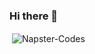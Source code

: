 ### Hi there 👋

<p>&nbsp;<img align="center" src="https://github-readme-stats.vercel.app/api?username=moinuddin9777&show_icons=true&locale=en" alt="Napster-Codes" /></p>
